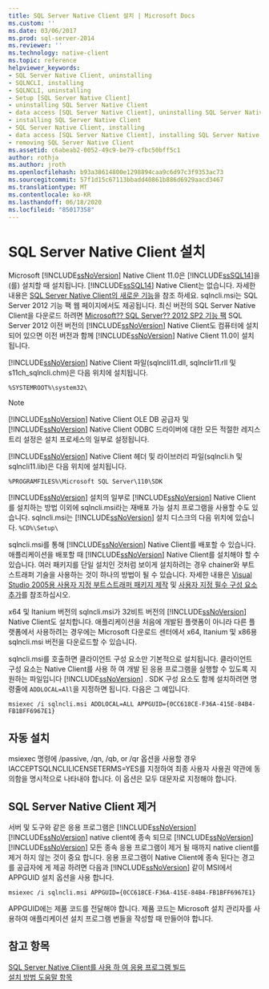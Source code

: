 ```yaml
---
title: SQL Server Native Client 설치 | Microsoft Docs
ms.custom: ''
ms.date: 03/06/2017
ms.prod: sql-server-2014
ms.reviewer: ''
ms.technology: native-client
ms.topic: reference
helpviewer_keywords:
- SQL Server Native Client, uninstalling
- SQLNCLI, installing
- SQLNCLI, uninstalling
- Setup [SQL Server Native Client]
- uninstalling SQL Server Native Client
- data access [SQL Server Native Client], uninstalling SQL Server Native Client
- installing SQL Server Native Client
- SQL Server Native Client, installing
- data access [SQL Server Native Client], installing SQL Server Native Client
- removing SQL Server Native Client
ms.assetid: c6abeab2-0052-49c9-be79-cfbc50bff5c1
author: rothja
ms.author: jroth
ms.openlocfilehash: b93a38614800e1298894caa9c6d97c3f9353ac73
ms.sourcegitcommit: 57f1d15c67113bbadd40861b886d6929aacd3467
ms.translationtype: MT
ms.contentlocale: ko-KR
ms.lasthandoff: 06/18/2020
ms.locfileid: "85017358"
---
```

# <a name="installing-sql-server-native-client"></a>SQL Server Native Client 설치
  Microsoft [!INCLUDE[ssNoVersion](../../../includes/ssnoversion-md.md)] Native Client 11.0은 [!INCLUDE[ssSQL14](../../../includes/sssql14-md.md)]을(를) 설치할 때 설치됩니다. [!INCLUDE[ssSQL14](../../../includes/sssql14-md.md)] Native Client는 없습니다. 자세한 내용은 [SQL Server Native Client의 새로운 기능](../sql-server-native-client.md)을 참조 하세요. sqlncli.msi는 SQL Server 2012 기능 팩 웹 페이지에서도 제공됩니다. 최신 버전의 SQL Server Native Client을 다운로드 하려면 [Microsoft?? SQL Server?? 2012 SP2 기능 팩](https://www.microsoft.com/download/details.aspx?id=43339) SQL Server 2012 이전 버전의 [!INCLUDE[ssNoVersion](../../../includes/ssnoversion-md.md)] Native Client도 컴퓨터에 설치되어 있으면 이전 버전과 함께 [!INCLUDE[ssNoVersion](../../../includes/ssnoversion-md.md)] Native Client 11.0이 설치됩니다.  
  
 [!INCLUDE[ssNoVersion](../../../includes/ssnoversion-md.md)] Native Client 파일(sqlncli11.dll, sqlnclir11.rll 및 s11ch_sqlncli.chm)은 다음 위치에 설치됩니다.  
  
 `%SYSTEMROOT%\system32\`  
  
> [!NOTE]  
>  [!INCLUDE[ssNoVersion](../../../includes/ssnoversion-md.md)] Native Client OLE DB 공급자 및 [!INCLUDE[ssNoVersion](../../../includes/ssnoversion-md.md)] Native Client ODBC 드라이버에 대한 모든 적절한 레지스트리 설정은 설치 프로세스의 일부로 설정됩니다.  
  
 [!INCLUDE[ssNoVersion](../../../includes/ssnoversion-md.md)] Native Client 헤더 및 라이브러리 파일(sqlncli.h 및 sqlncli11.lib)은 다음 위치에 설치됩니다.  
  
 `%PROGRAMFILES%\Microsoft SQL Server\110\SDK`  
  
 [!INCLUDE[ssNoVersion](../../../includes/ssnoversion-md.md)] 설치의 일부로 [!INCLUDE[ssNoVersion](../../../includes/ssnoversion-md.md)] Native Client를 설치하는 방법 이외에 sqlncli.msi라는 재배포 가능 설치 프로그램을 사용할 수도 있습니다. sqlncli.msi는 [!INCLUDE[ssNoVersion](../../../includes/ssnoversion-md.md)] 설치 디스크의 다음 위치에 있습니다. `%CD%\Setup\`  
  
 sqlncli.msi를 통해 [!INCLUDE[ssNoVersion](../../../includes/ssnoversion-md.md)] Native Client를 배포할 수 있습니다. 애플리케이션을 배포할 때 [!INCLUDE[ssNoVersion](../../../includes/ssnoversion-md.md)] Native Client를 설치해야 할 수 있습니다. 여러 패키지를 단일 설치인 것처럼 보이게 설치하려는 경우 chainer와 부트스트래퍼 기술을 사용하는 것이 하나의 방법이 될 수 있습니다. 자세한 내용은 [Visual Studio 2005용 사용자 지정 부트스트래퍼 패키지 제작](https://go.microsoft.com/fwlink/?LinkId=115667) 및 [사용자 지정 필수 구성 요소 추가](https://go.microsoft.com/fwlink/?LinkId=115668)를 참조하십시오.  
  
 x64 및 Itanium 버전의 sqlncli.msi가 32비트 버전의 [!INCLUDE[ssNoVersion](../../../includes/ssnoversion-md.md)] Native Client도 설치합니다. 애플리케이션을 처음에 개발된 플랫폼이 아니라 다른 플랫폼에서 사용하려는 경우에는 Microsoft 다운로드 센터에서 x64, Itanium 및 x86용 sqlncli.msi 버전을 다운로드할 수 있습니다.  
  
 sqlncli.msi를 호출하면 클라이언트 구성 요소만 기본적으로 설치됩니다. 클라이언트 구성 요소는 Native Client를 사용 하 여 개발 된 응용 프로그램을 실행할 수 있도록 지 원하는 파일입니다 [!INCLUDE[ssNoVersion](../../../includes/ssnoversion-md.md)] . SDK 구성 요소도 함께 설치하려면 명령줄에 `ADDLOCAL=All`을 지정하면 됩니다. 다음은 그 예입니다.  
  
 `msiexec /i sqlncli.msi ADDLOCAL=ALL APPGUID={0CC618CE-F36A-415E-84B4-FB1BFF6967E1}`  
  
## <a name="silent-install"></a>자동 설치  
 msiexec 명령에 /passive, /qn, /qb, or /qr 옵션을 사용할 경우 IACCEPTSQLNCLILICENSETERMS=YES를 지정하여 최종 사용자 사용권 약관에 동의함을 명시적으로 나타내야 합니다. 이 옵션은 모두 대문자로 지정해야 합니다.  
  
## <a name="uninstalling-sql-server-native-client"></a>SQL Server Native Client 제거  
 서버 및 도구와 같은 응용 프로그램은 [!INCLUDE[ssNoVersion](../../../includes/ssnoversion-md.md)] [!INCLUDE[ssNoVersion](../../../includes/ssnoversion-md.md)] native client에 종속 되므로 [!INCLUDE[ssNoVersion](../../../includes/ssnoversion-md.md)] [!INCLUDE[ssNoVersion](../../../includes/ssnoversion-md.md)] 모든 종속 응용 프로그램이 제거 될 때까지 native client를 제거 하지 않는 것이 중요 합니다. 응용 프로그램이 Native Client에 종속 된다는 경고를 공급자에 게 제공 하려면 다음과 [!INCLUDE[ssNoVersion](../../../includes/ssnoversion-md.md)] 같이 MSI에서 APPGUID 설치 옵션을 사용 합니다.  
  
 `msiexec /i sqlncli.msi APPGUID={0CC618CE-F36A-415E-84B4-FB1BFF6967E1}`  
  
 APPGUID에는 제품 코드를 전달해야 합니다. 제품 코드는 Microsoft 설치 관리자를 사용하여 애플리케이션 설치 프로그램 번들을 작성할 때 만들어야 합니다.  
  
## <a name="see-also"></a>참고 항목  
 [SQL Server Native Client를 사용 하 여 응용 프로그램 빌드](installing-sql-server-native-client.md)   
 [설치 방법 도움말 항목](../../../sql-server/install/installation-how-to-topics.md)  
  
  
